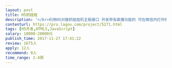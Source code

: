 ```yaml
---                
layout: post       
title: H5抓娃娃           
description: '</br>利用H5对接抓娃娃机主板接口 开发带有直播功能的 可在微信内打开的抓娃娃页面 设计 后端 产品 均已到位 只需要一名前端 要求H5开发熟练 有微信内页面或是小程序开发经验</br>'     
contenturl: https://pro.lagou.com/project/5271.html      
tags: [H5开发,HTML5,JavaScript]            
salary: 10000-20000元          
publish_time: 2017-11-27 17:41:22         
review: 1675人                   
apply: 12人                   
recommend: 0人                   
time_range: 2-4周              
---                 
```

